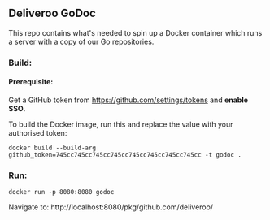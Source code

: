 ## Deliveroo GoDoc

This repo contains what's needed to spin up a Docker container which runs a server with a copy of our Go repositories.

### Build:

#### Prerequisite:
Get a GitHub token from https://github.com/settings/tokens and **enable SSO**.

To build the Docker image, run this and replace the value with your authorised token:
```
docker build --build-arg github_token=745cc745cc745cc745cc745cc745cc745cc745cc -t godoc .
```

### Run:
```
docker run -p 8080:8080 godoc
```

Navigate to: http://localhost:8080/pkg/github.com/deliveroo/